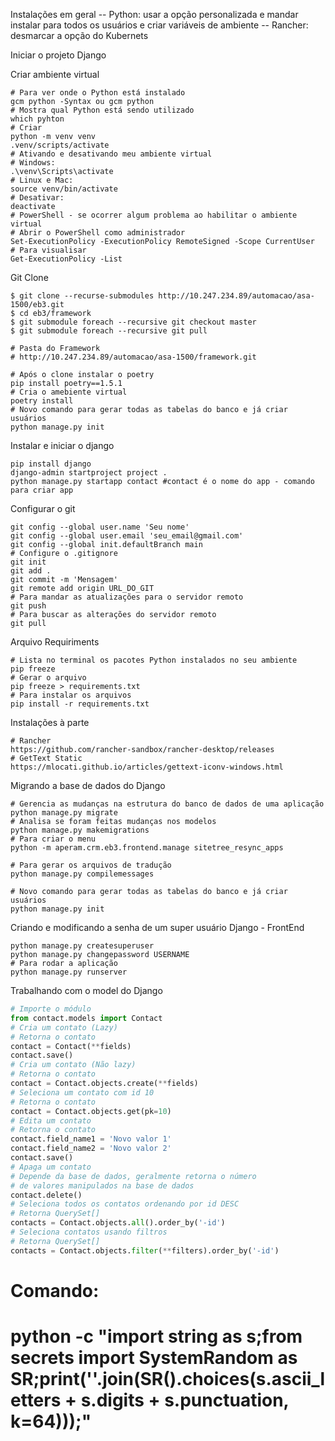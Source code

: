Instalações em geral
-- Python: usar a opção personalizada e mandar instalar para todos os usuários e criar variáveis de ambiente
-- Rancher: desmarcar a opção do Kubernets

Iniciar o projeto Django

Criar ambiente virtual
```
# Para ver onde o Python está instalado
gcm python -Syntax ou gcm python
# Mostra qual Python está sendo utilizado
which pyhton
# Criar
python -m venv venv
.venv/scripts/activate
# Ativando e desativando meu ambiente virtual
# Windows:
.\venv\Scripts\activate
# Linux e Mac:
source venv/bin/activate
# Desativar:
deactivate
# PowerShell - se ocorrer algum problema ao habilitar o ambiente virtual
# Abrir o PowerShell como administrador
Set-ExecutionPolicy -ExecutionPolicy RemoteSigned -Scope CurrentUser
# Para visualisar
Get-ExecutionPolicy -List
```
Git Clone
```
$ git clone --recurse-submodules http://10.247.234.89/automacao/asa-1500/eb3.git
$ cd eb3/framework
$ git submodule foreach --recursive git checkout master
$ git submodule foreach --recursive git pull

# Pasta do Framework
# http://10.247.234.89/automacao/asa-1500/framework.git

# Após o clone instalar o poetry
pip install poetry==1.5.1
# Cria o amebiente virtual
poetry install
# Novo comando para gerar todas as tabelas do banco e já criar usuários
python manage.py init
```

Instalar e iniciar o django
```
pip install django
django-admin startproject project .
python manage.py startapp contact #contact é o nome do app - comando para criar app
```

Configurar o git
```
git config --global user.name 'Seu nome'
git config --global user.email 'seu_email@gmail.com'
git config --global init.defaultBranch main
# Configure o .gitignore
git init
git add .
git commit -m 'Mensagem'
git remote add origin URL_DO_GIT
# Para mandar as atualizações para o servidor remoto
git push
# Para buscar as alterações do servidor remoto
git pull
```

Arquivo Requiriments
```
# Lista no terminal os pacotes Python instalados no seu ambiente
pip freeze
# Gerar o arquivo
pip freeze > requirements.txt
# Para instalar os arquivos
pip install -r requirements.txt
```

Instalações à parte
```
# Rancher
https://github.com/rancher-sandbox/rancher-desktop/releases
# GetText Static
https://mlocati.github.io/articles/gettext-iconv-windows.html
```

Migrando a base de dados do Django
```
# Gerencia as mudanças na estrutura do banco de dados de uma aplicação
python manage.py migrate
# Analisa se foram feitas mudanças nos modelos
python manage.py makemigrations
# Para criar o menu
python -m aperam.crm.eb3.frontend.manage sitetree_resync_apps

# Para gerar os arquivos de tradução
python manage.py compilemessages

# Novo comando para gerar todas as tabelas do banco e já criar usuários
python manage.py init
```

Criando e modificando a senha de um super usuário Django - FrontEnd
```
python manage.py createsuperuser
python manage.py changepassword USERNAME
# Para rodar a aplicação
python manage.py runserver
```
Trabalhando com o model do Django

```python
# Importe o módulo
from contact.models import Contact
# Cria um contato (Lazy)
# Retorna o contato
contact = Contact(**fields)
contact.save()
# Cria um contato (Não lazy)
# Retorna o contato
contact = Contact.objects.create(**fields)
# Seleciona um contato com id 10
# Retorna o contato
contact = Contact.objects.get(pk=10)
# Edita um contato
# Retorna o contato
contact.field_name1 = 'Novo valor 1'
contact.field_name2 = 'Novo valor 2'
contact.save()
# Apaga um contato
# Depende da base de dados, geralmente retorna o número
# de valores manipulados na base de dados
contact.delete()
# Seleciona todos os contatos ordenando por id DESC
# Retorna QuerySet[]
contacts = Contact.objects.all().order_by('-id')
# Seleciona contatos usando filtros
# Retorna QuerySet[]
contacts = Contact.objects.filter(**filters).order_by('-id')
```


# Comando:
# python -c "import string as s;from secrets import SystemRandom as SR;print(''.join(SR().choices(s.ascii_letters + s.digits + s.punctuation, k=64)));"

